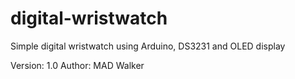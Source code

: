 # digital-wristwatch
Simple digital wristwatch using Arduino, DS3231 and OLED display

Version: 1.0
Author: MAD Walker
